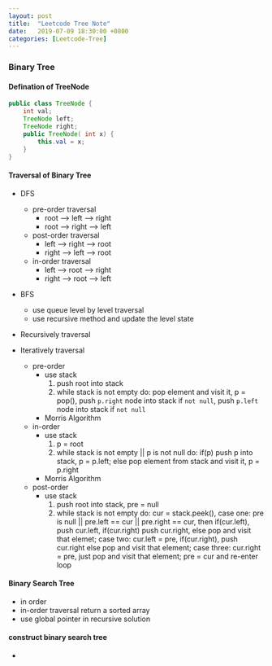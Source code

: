 ```yaml
---
layout: post
title:  "Leetcode Tree Note"
date:   2019-07-09 18:30:00 +0800
categories: [Leetcode-Tree]
---
```

### Binary Tree
#### Defination of TreeNode
```java
public class TreeNode {
    int val;
    TreeNode left;
    TreeNode right;
    public TreeNode( int x) {
        this.val = x;
    }
}
```

#### Traversal of Binary Tree

- DFS
    - pre-order traversal
        - root --> left --> right
        - root --> right --> left
    - post-order traversal
        - left --> right --> root
        - right --> left --> root
    - in-order traversal
        - left --> root --> right
        - right --> root --> left
- BFS
    - use queue level by level traversal
    - use recursive method and update the level state

- Recursively traversal
- Iteratively traversal
    - pre-order
        - use stack
            1. push root into stack
            2. while stack is not empty do: pop element and visit it, p = pop(), push `p.right` node into stack if `not null`, push `p.left` node into stack if `not null`
        - Morris Algorithm
    - in-order
        - use stack
            1. p = root
            2. while stack is not empty || p is not null do: if(p) push p into stack, p = p.left; else pop element from stack and visit it, p = p.right
        - Morris Algorithm
    - post-order
        - use stack
            1. push root into stack, pre = null
            2. while stack is not empty do: cur = stack.peek(), case one: pre is null || pre.left == cur || pre.right == cur,  then if(cur.left), push cur.left, if(cur.right) push cur.right, else pop and visit that elemet; case two: cur.left = pre, if(cur.right), push cur.right else pop and visit that element; case three: cur.right = pre, just pop and visit that element; pre = cur and re-enter loop
#### Binary Search Tree
- in order
- in-order traversal return a sorted array
- use global pointer in recursive solution

#### construct binary search tree
- 

